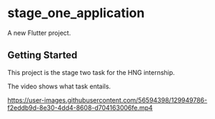 # stage_one_application

A new Flutter project.

## Getting Started

This project is the stage two task for the HNG internship.

The video shows what task entails.





https://user-images.githubusercontent.com/56594398/129949786-f2eddb9d-8e30-4dd4-8608-d704163006fe.mp4


